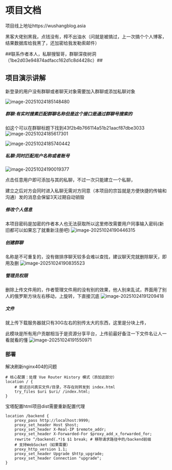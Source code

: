# 项目文档

项目线上地址https://wushangblog.asia

黑客大佬别黑我，点钱没有，榨不出油水（问就是被搞过，上一次搞个个人博客，结果数据库给我黑了，还加密给我发勒索邮件）


##联系作者本人，私聊搜智哥，群聊深夜树洞（1be2d03e94874adfacc162d1c8d4428c）##

## 项目演示讲解

新登录的用户没有群聊或者聊天对象需要加入群聊或添加私聊对象

<img src=".\img\image-20251024185148480.png" alt="image-20251024185148480"  />



##### 群聊:有实时搜素匹配群聊名称但是这个接口是通过群聊号搜索的

如这个可以在群聊标题下找到43f2b4b766114a51b21aacf87dbe3033
<img src=".\img\image-20251024185617301.png" alt="image-20251024185617301"  />

<img src=".\img\image-20251024185740442.png" alt="image-20251024185740442"  />



##### 私聊:同时匹配用户名称或者账号
<img src=".\img\image-20251024190019377.png" alt="image-20251024190019377"  />

点击任意用户即可添加与其的私聊，不过一次只能建立一个私聊，

建立之后对方会同时进入私聊无需对方同意（本项目的宗旨就是方便快捷的传输和沟通）发的消息会保留3天过期自动销毁



##### 修改个人信息

本项目密码是加密的作者本人也无法获取所以这里修改需要用户同事输入密码(新旧都可以如果忘了就重新注册吧)
<img src=".\img\image-20251024190446315.png" alt="image-20251024190446315"  />



##### 创建群聊

名称是不可重复的，没有做排序聊天较多会难以查找，建议聊天完就删除聊天，即用及删
<img src=".\img\image-20251024190835523.png" alt="image-20251024190835523"  />



##### 管理员权限

删除上传文件用的，作者管理文件用的没有别的效果，他人别来乱试，界面用了别人的俄罗斯方块左右移动，上旋转，下直接沉底
<img src=".\img\image-20251024191209418.png" alt="image-20251024191209418"  />



##### 文件

就上传下载服务器就只有30G左右的别传太大的东西，这里是分块上传，

此模块是所有用户贡献相当于是资源分享平台，上传前最好备注一下文件名让人一看就看的懂
<img src=".\img\image-20251024191550971.png" alt="image-20251024191550971"  />





### 部署

解决刷新nginx404的问题

```
# 核心配置：处理 Vue Router History 模式（添加这部分）
location / {
    # 尝试访问真实文件/目录，不存在则转发到 index.html
    try_files $uri $uri/ /index.html;
}
```

宝塔配置html项目dist需要重新配置代理

```
location /backend {
    proxy_pass http://localhost:9999;
    proxy_set_header Host $host;
    proxy_set_header X-Real-IP $remote_addr;
    proxy_set_header X-Forwarded-For $proxy_add_x_forwarded_for;
    rewrite ^/backend(.*)$ $1 break; # 移除请求路径中的/backend前缀
    # 支持WebSocket（如果需要）
    proxy_http_version 1.1;
    proxy_set_header Upgrade $http_upgrade;
    proxy_set_header Connection "upgrade";
}
```

